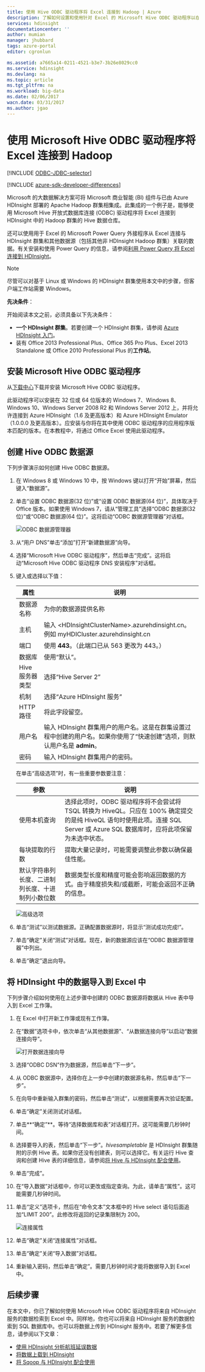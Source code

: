 ```yaml
---
title: 使用 Hive ODBC 驱动程序将 Excel 连接到 Hadoop | Azure
description: 了解如何设置和使用针对 Excel 的 Microsoft Hive ODBC 驱动程序以在 HDInsight 群集中查询数据。
services: hdinsight
documentationcenter: ''
author: mumian
manager: jhubbard
tags: azure-portal
editor: cgronlun

ms.assetid: a7665a14-0211-4521-b3e7-3b26e8029cc0
ms.service: hdinsight
ms.devlang: na
ms.topic: article
ms.tgt_pltfrm: na
ms.workload: big-data
ms.date: 02/06/2017
wacn.date: 03/31/2017
ms.author: jgao
---
```


# 使用 Microsoft Hive ODBC 驱动程序将 Excel 连接到 Hadoop
[!INCLUDE [ODBC-JDBC-selector](../../includes/hdinsight-selector-odbc-jdbc.md)]

[!INCLUDE [azure-sdk-developer-differences](../../includes/azure-sdk-developer-differences.md)]

Microsoft 的大数据解决方案可将 Microsoft 商业智能 (BI) 组件与已由 Azure HDInsight 部署的 Apache Hadoop 群集相集成。此集成的一个例子是，能够使用 Microsoft Hive 开放式数据库连接 (ODBC) 驱动程序将 Excel 连接到 HDInsight 中的 Hadoop 群集的 Hive 数据仓库。

还可以使用用于 Excel 的 Microsoft Power Query 外接程序从 Excel 连接与 HDInsight 群集和其他数据源（包括其他非 HDInsight Hadoop 群集）关联的数据。有关安装和使用 Power Query 的信息，请参阅[利用 Power Query 将 Excel 连接到 HDInsight][hdinsight-power-query]。

> [!NOTE]
尽管可以对基于 Linux 或 Windows 的 HDInsight 群集使用本文中的步骤，但客户端工作站需要 Windows。
> 
> 

**先决条件**：

开始阅读本文之前，必须具备以下先决条件：

* **一个 HDInsight 群集**。若要创建一个 HDInsight 群集，请参阅 [Azure HDInsight 入门][hdinsight-get-started]。
* 装有 Office 2013 Professional Plus、Office 365 Pro Plus、Excel 2013 Standalone 或 Office 2010 Professional Plus 的**工作站**。

## <a id="InstallHiveODBCDriver"></a> 安装 Microsoft Hive ODBC 驱动程序
从[下载中心][hive-odbc-driver-download]下载并安装 Microsoft Hive ODBC 驱动程序。

此驱动程序可以安装在 32 位或 64 位版本的 Windows 7、Windows 8、Windows 10、Windows Server 2008 R2 和 Windows Server 2012 上，并将允许连接到 Azure HDInsight（1.6 及更高版本）和 Azure HDInsight Emulator（1.0.0.0 及更高版本）。应安装与你将在其中使用 ODBC 驱动程序的应用程序版本匹配的版本。在本教程中，将通过 Office Excel 使用此驱动程序。

## <a id="CreateHiveODBCDataSource"></a> 创建 Hive ODBC 数据源
下列步骤演示如何创建 Hive ODBC 数据源。

1. 在 Windows 8 或 Windows 10 中，按 Windows 键以打开“开始”屏幕，然后键入“数据源”。
2. 单击“设置 ODBC 数据源(32 位)”或“设置 ODBC 数据源(64 位)”，具体取决于 Office 版本。如果使用 Windows 7，请从“管理工具”选择“ODBC 数据源(32 位)”或“ODBC 数据源(64 位)”。这将启动“ODBC 数据源管理器”对话框。

    ![ODBC 数据源管理器][img-hdi-simbahiveodbc-datasource-admin]  

3. 从“用户 DNS”单击“添加”打开“新建数据源”向导。
4. 选择“Microsoft Hive ODBC 驱动程序”，然后单击“完成”。这将启动“Microsoft Hive ODBC 驱动程序 DNS 安装程序”对话框。
5. 键入或选择以下值：

    | 属性 | 说明 |
    | --- | --- |
    | 数据源名称 |为你的数据源提供名称 |
    | 主机 |输入 &lt;HDInsightClusterName>.azurehdinsight.cn。例如 myHDICluster.azurehdinsight.cn |
    | 端口 |使用 <strong>443</strong>。（此端口已从 563 更改为 443。） |
    | 数据库 |使用“默认”。<strong></strong> |
    | Hive 服务器类型 |选择“Hive Server 2”<strong></strong> |
    | 机制 |选择“Azure HDInsight 服务”<strong></strong> |
    | HTTP 路径 |将此字段留空。 |
    | 用户名 |输入 HDInsight 群集用户的用户名。这是在群集设置过程中创建的用户名。如果你使用了“快速创建”选项，则默认用户名是 <strong>admin</strong>。 |
    | 密码 |输入 HDInsight 群集用户的密码。 |

    在单击“高级选项”时，有一些重要参数要注意：

    | 参数 | 说明 |
    | --- | --- |
    | 使用本机查询 |选择此项时，ODBC 驱动程序将不会尝试将 TSQL 转换为 HiveQL。只应在 100% 确定提交的是纯 HiveQL 语句时使用此项。连接 SQL Server 或 Azure SQL 数据库时，应将此项保留为未选中状态。 |
    | 每块提取的行数 |提取大量记录时，可能需要调整此参数以确保最佳性能。 |
    | 默认字符串列长度、二进制列长度、十进制列小数位数 |数据类型长度和精度可能会影响返回数据的方式。由于精度损失和/或截断，可能会返回不正确的信息。 |

    ![高级选项][img-HiveOdbc-DataSource-AdvancedOptions]  

1. 单击“测试”以测试数据源。正确配置数据源时，将显示“测试成功完成!”。
2. 单击“确定”关闭“测试”对话框。现在，新的数据源应该在“ODBC 数据源管理器”中列出。
3. 单击“确定”退出向导。

## <a id="ImportData"></a> 将 HDInsight 中的数据导入到 Excel 中
下列步骤介绍如何使用在上述步骤中创建的 ODBC 数据源将数据从 Hive 表中导入到 Excel 工作簿。

1. 在 Excel 中打开新工作簿或现有工作簿。
2. 在“数据”选项卡中，依次单击“从其他数据源”、“从数据连接向导”以启动“数据连接向导”。

    ![打开数据连接向导][img-hdi-simbahiveodbc.excel.dataconnection]  

3. 选择“ODBC DSN”作为数据源，然后单击“下一步”。
4. 从 ODBC 数据源中，选择你在上一步中创建的数据源名称，然后单击“下一步”。
5. 在向导中重新输入群集的密码，然后单击“测试”，以根据需要再次验证配置。
6. 单击“确定”关闭测试对话框。
7. 单击**“确定”**。等待“选择数据库和表”对话框打开。这可能需要几秒钟时间。
8. 选择要导入的表，然后单击“下一步”。*hivesampletable* 是 HDInsight 群集随附的示例 Hive 表。如果你还没有创建表，则可以选择它。有关运行 Hive 查询和创建 Hive 表的详细信息，请参阅[将 Hive 与 HDInsight 配合使用][hdinsight-use-hive]。
9. 单击“完成”。
10. 在“导入数据”对话框中，你可以更改或指定查询。为此，请单击“属性”。这可能需要几秒钟时间。
11. 单击“定义”选项卡，然后在“命令文本”文本框中的 Hive select 语句后面追加“LIMIT 200”。此修改将返回的记录集限制为 200。

    ![连接属性][img-hdi-simbahiveodbc-excel-connectionproperties]  

12. 单击“确定”关闭“连接属性”对话框。
13. 单击“确定”关闭“导入数据”对话框。
14. 重新输入密码，然后单击“确定”。需要几秒钟时间才能将数据导入到 Excel 中。

## <a id="nextsteps"></a>后续步骤
在本文中，你已了解如何使用 Microsoft Hive ODBC 驱动程序将来自 HDInsight 服务的数据检索到 Excel 中。同样地，你也可以将来自 HDInsight 服务的数据检索到 SQL 数据库中。也可以将数据上传到 HDInsight 服务中。若要了解更多信息，请参阅以下文章：

* [使用 HDInsight 分析航班延误数据][hdinsight-analyze-flight-data]
* [将数据上载到 HDInsight][hdinsight-upload-data]
* [将 Sqoop 与 HDInsight 配合使用][hdinsight-use-sqoop]

[hdinsight-use-sqoop]: ./hdinsight-use-sqoop.md
[hdinsight-analyze-flight-data]: ./hdinsight-analyze-flight-delay-data.md
[hdinsight-use-hive]: ./hdinsight-use-hive.md
[hdinsight-upload-data]: ./hdinsight-upload-data.md
[hdinsight-power-query]: ./hdinsight-connect-excel-power-query.md
[hdinsight-get-started]: ./hdinsight-hadoop-linux-tutorial-get-started.md

[hive-odbc-driver-download]: http://go.microsoft.com/fwlink/?LinkID=286698

[img-hdi-simbahiveodbc-datasource-admin]: ./media/hdinsight-connect-excel-hive-ODBC-driver/HDI.SimbaHiveOdbc.DataSourceAdmin1.png
[img-HiveOdbc-DataSource-AdvancedOptions]: ./media/hdinsight-connect-excel-hive-ODBC-driver/HDI.HiveOdbc.DataSource.AdvancedOptions1.png
[img-hdi-simbahiveodbc-excel-connectionproperties]: ./media/hdinsight-connect-excel-hive-ODBC-driver/HDI.SimbaHiveODBC.Excel.ConnectionProperties1.png
[img-hdi-simbahiveodbc.excel.dataconnection]: ./media/hdinsight-connect-excel-hive-ODBC-driver/HDI.SimbaHiveOdbc.Excel.DataConnection1.png

<!---HONumber=Mooncake_0120_2017-->
<!--Update_Description: update meta properties & wording update-->